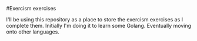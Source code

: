#Exercism exercises

I'll be using this repository as a place to store the exercism exercises as I complete them. Initially I'm doing it to learn some Golang. Eventually moving onto other languages.